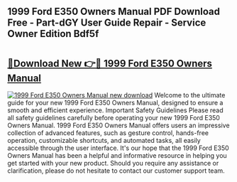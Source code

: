 ## 1999 Ford E350 Owners Manual PDF Download Free - Part-dGY User Guide Repair - Service Owner Edition Bdf5f

# <h2><a href="http://bc71562.oget.top/?id=1999+Ford+E350+Owners+Manual">🔗Download New 👉🔴 1999 Ford E350 Owners Manual</a></h2>

[![1999 Ford E350 Owners Manual new download](https://i.imgur.com/5g1atiW.png)](http://bc71562.oget.top/?id=1999+Ford+E350+Owners+Manual)
Welcome to the ultimate guide for your new 1999 Ford E350 Owners Manual, designed to ensure a smooth and efficient experience. Important Safety Guidelines Please read all safety guidelines carefully before operating your new 1999 Ford E350 Owners Manual. 1999 Ford E350 Owners Manual offers users an impressive collection of advanced features, such as gesture control, hands-free operation, customizable shortcuts, and automated tasks, all easily accessible through the user interface. It's our hope that the 1999 Ford E350 Owners Manual has been a helpful and informative resource in helping you get started with your new product. Should you require any assistance or clarification, please do not hesitate to contact our customer support team.
